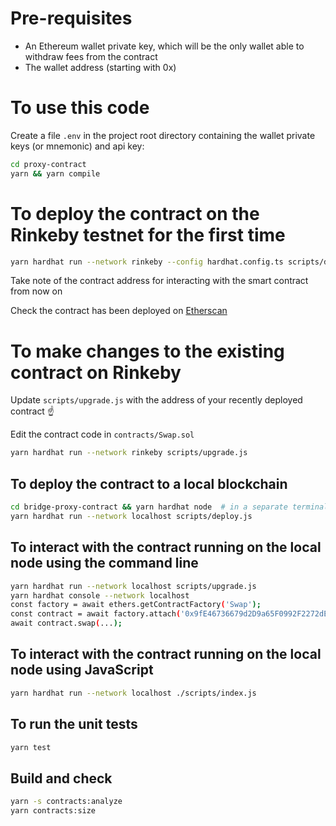 # Pre-requisites

- An Ethereum wallet private key, which will be the only wallet able to withdraw fees from the contract
- The wallet address (starting with 0x)

# To use this code

Create a file `.env` in the project root directory containing the wallet private keys (or mnemonic) and api key:

```bash
cd proxy-contract
yarn && yarn compile
```

# To deploy the contract on the Rinkeby testnet for the first time

```bash
yarn hardhat run --network rinkeby --config hardhat.config.ts scripts/deploy.js
```

Take note of the contract address for interacting with the smart contract from now on

Check the contract has been deployed on [Etherscan](https://rinkeby.etherscan.io)

# To make changes to the existing contract on Rinkeby

Update `scripts/upgrade.js` with the address of your recently deployed contract ☝️

Edit the contract code in `contracts/Swap.sol`

```bash
yarn hardhat run --network rinkeby scripts/upgrade.js
```

## To deploy the contract to a local blockchain

```bash
cd bridge-proxy-contract && yarn hardhat node  # in a separate terminal window
yarn hardhat run --network localhost scripts/deploy.js
```

## To interact with the contract running on the local node using the command line

```bash
yarn hardhat run --network localhost scripts/upgrade.js
yarn hardhat console --network localhost
const factory = await ethers.getContractFactory('Swap');
const contract = await factory.attach('0x9fE46736679d2D9a65F0992F2272dE9f3c7fa6e0');
await contract.swap(...);
```

## To interact with the contract running on the local node using JavaScript

```bash
yarn hardhat run --network localhost ./scripts/index.js
```

## To run the unit tests

```bash
yarn test
```

## Build and check

```bash
yarn -s contracts:analyze
yarn contracts:size
```
